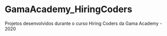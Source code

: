 # GamaAcademy_HiringCoders

Projetos desenvolvidos durante o curso Hiring Coders da Gama Academy - 2020
